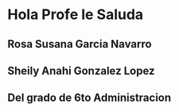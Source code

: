 <html>
<head>
    </head>
<body>
    <H1>Hola Profe le Saluda  </h1>
    <h2>Rosa Susana Garcia Navarro </h2>
    <h2>Sheily Anahi Gonzalez Lopez </h2>
    <h2> Del grado de 6to Administracion </h2>
</body>
</html>
